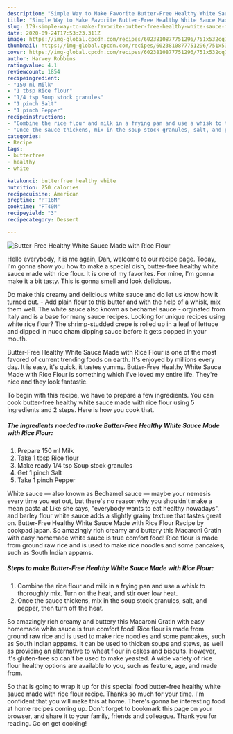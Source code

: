 ```yaml
---
description: "Simple Way to Make Favorite Butter-Free Healthy White Sauce Made with Rice Flour"
title: "Simple Way to Make Favorite Butter-Free Healthy White Sauce Made with Rice Flour"
slug: 179-simple-way-to-make-favorite-butter-free-healthy-white-sauce-made-with-rice-flour
date: 2020-09-24T17:53:23.311Z
image: https://img-global.cpcdn.com/recipes/6023810877751296/751x532cq70/butter-free-healthy-white-sauce-made-with-rice-flour-recipe-main-photo.jpg
thumbnail: https://img-global.cpcdn.com/recipes/6023810877751296/751x532cq70/butter-free-healthy-white-sauce-made-with-rice-flour-recipe-main-photo.jpg
cover: https://img-global.cpcdn.com/recipes/6023810877751296/751x532cq70/butter-free-healthy-white-sauce-made-with-rice-flour-recipe-main-photo.jpg
author: Harvey Robbins
ratingvalue: 4.1
reviewcount: 1854
recipeingredient:
- "150 ml Milk"
- "1 tbsp Rice flour"
- "1/4 tsp Soup stock granules"
- "1 pinch Salt"
- "1 pinch Pepper"
recipeinstructions:
- "Combine the rice flour and milk in a frying pan and use a whisk to thoroughly mix. Turn on the heat, and stir over low heat."
- "Once the sauce thickens, mix in the soup stock granules, salt, and pepper, then turn off the heat."
categories:
- Recipe
tags:
- butterfree
- healthy
- white

katakunci: butterfree healthy white 
nutrition: 250 calories
recipecuisine: American
preptime: "PT16M"
cooktime: "PT40M"
recipeyield: "3"
recipecategory: Dessert

---
```



![Butter-Free Healthy White Sauce Made with Rice Flour](https://img-global.cpcdn.com/recipes/6023810877751296/751x532cq70/butter-free-healthy-white-sauce-made-with-rice-flour-recipe-main-photo.jpg)

Hello everybody, it is me again, Dan, welcome to our recipe page. Today, I'm gonna show you how to make a special dish, butter-free healthy white sauce made with rice flour. It is one of my favorites. For mine, I'm gonna make it a bit tasty. This is gonna smell and look delicious.

Do make this creamy and delicious white sauce and do let us know how it turned out. - Add plain flour to this butter and with the help of a whisk, mix them well. The white sauce also known as bechamel sauce - orginated from Italy and is a base for many sauce recipes. Looking for unique recipes using white rice flour? The shrimp-studded crepe is rolled up in a leaf of lettuce and dipped in nuoc cham dipping sauce before it gets popped in your mouth.

Butter-Free Healthy White Sauce Made with Rice Flour is one of the most favored of current trending foods on earth. It's enjoyed by millions every day. It is easy, it's quick, it tastes yummy. Butter-Free Healthy White Sauce Made with Rice Flour is something which I've loved my entire life. They're nice and they look fantastic.


To begin with this recipe, we have to prepare a few ingredients. You can cook butter-free healthy white sauce made with rice flour using 5 ingredients and 2 steps. Here is how you cook that.

<!--inarticleads1-->

##### The ingredients needed to make Butter-Free Healthy White Sauce Made with Rice Flour:

1. Prepare 150 ml Milk
1. Take 1 tbsp Rice flour
1. Make ready 1/4 tsp Soup stock granules
1. Get 1 pinch Salt
1. Take 1 pinch Pepper


White sauce — also known as Bechamel sauce — maybe your nemesis every time you eat out, but there&#39;s no reason why you shouldn&#39;t make a mean pasta at Like she says, &#34;everybody wants to eat healthy nowadays&#34;, and barley flour white sauce adds a slightly grainy texture that tastes great on. Butter-Free Healthy White Sauce Made with Rice Flour Recipe by cookpad.japan. So amazingly rich creamy and buttery this Macaroni Gratin with easy homemade white sauce is true comfort food! Rice flour is made from ground raw rice and is used to make rice noodles and some pancakes, such as South Indian appams. 

<!--inarticleads2-->

##### Steps to make Butter-Free Healthy White Sauce Made with Rice Flour:

1. Combine the rice flour and milk in a frying pan and use a whisk to thoroughly mix. Turn on the heat, and stir over low heat.
1. Once the sauce thickens, mix in the soup stock granules, salt, and pepper, then turn off the heat.


So amazingly rich creamy and buttery this Macaroni Gratin with easy homemade white sauce is true comfort food! Rice flour is made from ground raw rice and is used to make rice noodles and some pancakes, such as South Indian appams. It can be used to thicken soups and stews, as well as providing an alternative to wheat flour in cakes and biscuits. However, it&#39;s gluten-free so can&#39;t be used to make yeasted. A wide variety of rice flour healthy options are available to you, such as feature, age, and made from. 

So that is going to wrap it up for this special food butter-free healthy white sauce made with rice flour recipe. Thanks so much for your time. I'm confident that you will make this at home. There's gonna be interesting food at home recipes coming up. Don't forget to bookmark this page on your browser, and share it to your family, friends and colleague. Thank you for reading. Go on get cooking!
